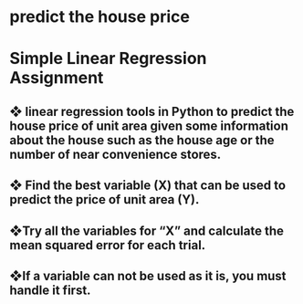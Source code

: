 # predict the house price

<h1>Simple Linear Regression Assignment </h1>
 
<h2>❖ linear regression tools in Python to predict the house price of unit area given some information about the house such as the house age or the number of near convenience stores.</h2>
<h2>❖ Find the best variable (X) that can be used to predict the price of unit area (Y).</h2>
<h2>❖Try all the variables for “X” and calculate the mean squared error for each trial.</h2>
<h2>❖If a variable can not be used as it is, you must handle it first.</h2>

